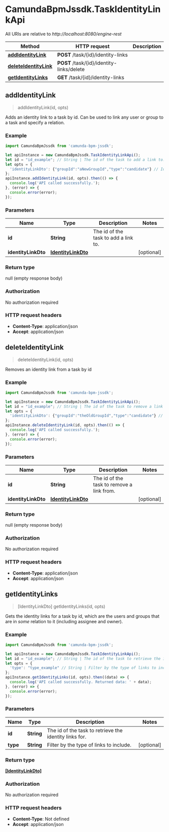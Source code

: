 # CamundaBpmJssdk.TaskIdentityLinkApi

All URIs are relative to *http://localhost:8080/engine-rest*

Method | HTTP request | Description
------------- | ------------- | -------------
[**addIdentityLink**](TaskIdentityLinkApi.md#addIdentityLink) | **POST** /task/{id}/identity-links | 
[**deleteIdentityLink**](TaskIdentityLinkApi.md#deleteIdentityLink) | **POST** /task/{id}/identity-links/delete | 
[**getIdentityLinks**](TaskIdentityLinkApi.md#getIdentityLinks) | **GET** /task/{id}/identity-links | 



## addIdentityLink

> addIdentityLink(id, opts)



Adds an identity link to a task by id. Can be used to link any user or group to a task and specify a relation.

### Example

```javascript
import CamundaBpmJssdk from 'camunda-bpm-jssdk';

let apiInstance = new CamundaBpmJssdk.TaskIdentityLinkApi();
let id = "id_example"; // String | The id of the task to add a link to.
let opts = {
  'identityLinkDto': {"groupId":"aNewGroupId","type":"candidate"} // IdentityLinkDto | 
};
apiInstance.addIdentityLink(id, opts).then(() => {
  console.log('API called successfully.');
}, (error) => {
  console.error(error);
});

```

### Parameters


Name | Type | Description  | Notes
------------- | ------------- | ------------- | -------------
 **id** | **String**| The id of the task to add a link to. | 
 **identityLinkDto** | [**IdentityLinkDto**](IdentityLinkDto.md)|  | [optional] 

### Return type

null (empty response body)

### Authorization

No authorization required

### HTTP request headers

- **Content-Type**: application/json
- **Accept**: application/json


## deleteIdentityLink

> deleteIdentityLink(id, opts)



Removes an identity link from a task by id

### Example

```javascript
import CamundaBpmJssdk from 'camunda-bpm-jssdk';

let apiInstance = new CamundaBpmJssdk.TaskIdentityLinkApi();
let id = "id_example"; // String | The id of the task to remove a link from.
let opts = {
  'identityLinkDto': {"groupId":"theOldGroupId","type":"candidate"} // IdentityLinkDto | 
};
apiInstance.deleteIdentityLink(id, opts).then(() => {
  console.log('API called successfully.');
}, (error) => {
  console.error(error);
});

```

### Parameters


Name | Type | Description  | Notes
------------- | ------------- | ------------- | -------------
 **id** | **String**| The id of the task to remove a link from. | 
 **identityLinkDto** | [**IdentityLinkDto**](IdentityLinkDto.md)|  | [optional] 

### Return type

null (empty response body)

### Authorization

No authorization required

### HTTP request headers

- **Content-Type**: application/json
- **Accept**: application/json


## getIdentityLinks

> [IdentityLinkDto] getIdentityLinks(id, opts)



Gets the identity links for a task by id, which are the users and groups that are in *some* relation to it (including assignee and owner).

### Example

```javascript
import CamundaBpmJssdk from 'camunda-bpm-jssdk';

let apiInstance = new CamundaBpmJssdk.TaskIdentityLinkApi();
let id = "id_example"; // String | The id of the task to retrieve the identity links for.
let opts = {
  'type': "type_example" // String | Filter by the type of links to include.
};
apiInstance.getIdentityLinks(id, opts).then((data) => {
  console.log('API called successfully. Returned data: ' + data);
}, (error) => {
  console.error(error);
});

```

### Parameters


Name | Type | Description  | Notes
------------- | ------------- | ------------- | -------------
 **id** | **String**| The id of the task to retrieve the identity links for. | 
 **type** | **String**| Filter by the type of links to include. | [optional] 

### Return type

[**[IdentityLinkDto]**](IdentityLinkDto.md)

### Authorization

No authorization required

### HTTP request headers

- **Content-Type**: Not defined
- **Accept**: application/json

